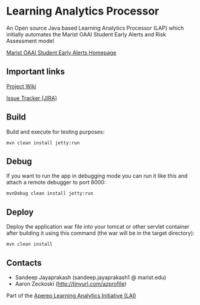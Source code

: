 Learning Analytics Processor
============================
An Open source Java based Learning Analytics Processor (LAP) which initially automates the Marist OAAI Student Early Alerts and Risk Assessment model

[Marist OAAI Student Early Alerts Homepage](https://confluence.sakaiproject.org/x/8aWCB)

Important links
---------------

[Project Wiki](https://confluence.sakaiproject.org/display/LAI/Apereo+Learning+Analytics+Processor)

[Issue Tracker (JIRA)](https://jira.sakaiproject.org/browse/LAI)

Build
-----
Build and execute for testing purposes:

    mvn clean install jetty:run

Debug
-----
If you want to run the app in debugging mode you can run it like this and attach a remote debugger to port 8000:

    mvnDebug clean install jetty:run

Deploy
------
Deploy the application war file into your tomcat or other servlet container 
after building it using this command (the war will be in the target directory):

    mvn clean install

Contacts
--------
- Sandeep Jayaprakash (sandeep.jayaprakash1 @ marist.edu)
- Aaron Zeckoski (http://tinyurl.com/azprofile)

Part of the [Apereo Learning Analytics Initiative (LAI)](https://confluence.sakaiproject.org/display/LAI)
